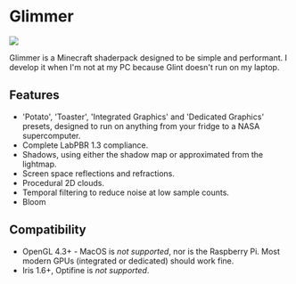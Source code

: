 # Glimmer

![](/assets/glimmer-banner.png)

Glimmer is a Minecraft shaderpack designed to be simple and performant. I develop it when I'm not at my PC because Glint doesn't run on my laptop.

## Features
- 'Potato', 'Toaster', 'Integrated Graphics' and 'Dedicated Graphics' presets, designed to run on anything from your fridge to a NASA supercomputer.
- Complete LabPBR 1.3 compliance.
- Shadows, using either the shadow map or approximated from the lightmap.
- Screen space reflections and refractions.
- Procedural 2D clouds.
- Temporal filtering to reduce noise at low sample counts.
- Bloom

## Compatibility
- OpenGL 4.3+ - MacOS is *not supported*, nor is the Raspberry Pi. Most modern GPUs (integrated or dedicated) should work fine.
- Iris 1.6+, Optifine is *not supported*.